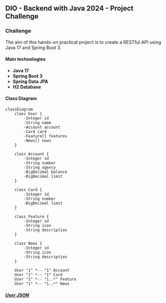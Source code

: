 ## DIO - Backend with Java 2024 - Project Challenge

### Challenge
The aim of this hands-on practical project is to create a RESTful API using Java 17 and Spring Boot 3.

#### Main technologies
- **Java 17**
- **Spring Boot 3**
- **Spring Data JPA**
- **H2 Database**

#### Class Diagram
``` mermaid
classDiagram
    class User {
        -Integer id
        -String name
        -Account account
        -Card card
        -Feature[] features
        -News[] news
    }

    class Account {
        -Integer id
        -String number
        -String agency
        -BigDecimal balance
        -BigDecimal limit
    }

    class Card {
        -Integer id
        -String number
        -BigDecimal limit
    }

    class Feature {
        -Integer id
        -String icon
        -String description
    }

    class News {
        -Integer id
        -String icon
        -String description
    }

    User "1" *-- "1" Account
    User "1" *-- "1" Card
    User "1" *-- "1..*" Feature
    User "1" *-- "1..*" News
```

##### [User JSON](https://github.com/samanthamaiaduarte/desafioprojeto-apirest-DIO/blob/main/assets/User.json)
